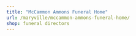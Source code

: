 ```yaml
---
title: "McCammon Ammons Funeral Home"
url: /maryville/mccammon-ammons-funeral-home/
shop: funeral directors
---
```

